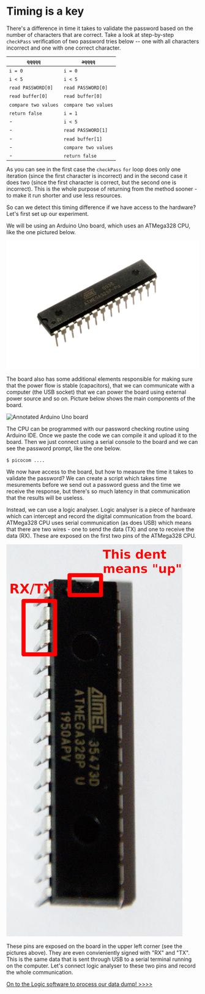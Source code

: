 # Timing is a key

There's a difference in time it takes to validate the password based on the number of characters that are correct. Take a look at step-by-step `checkPass` verification of two password tries below -- one with all characters incorrect and one with one correct character.

`qqqqq` | `aqqqq`
------------ | -------------
`i = 0` | `i = 0`
`i < 5` | `i < 5`
`read PASSWORD[0]` | `read PASSWORD[0]`
`read buffer[0]` | `read buffer[0]`
`compare two values` | `compare two values`
`return false` | `i = 1`
\- | `i < 5`
\- | `read PASSWORD[1]`
\- | `read buffer[1]`
\- | `compare two values`
\- | `return false`

As you can see in the first case the `checkPass` `for` loop does only one iteration (since the first character is incorrect) and in the second case it does two (since the first character is correct, but the second one is incorrect). This is the whole purpose of returning from the method sooner - to make it run shorter and use less resources.

So can we detect this timing difference if we have access to the hardware? Let's first set up our experiment.

We will be using an Arduino Uno board, which uses an ATMega328 CPU, like the one pictured below.

![ATMega328 CPU](assets/atmega328p-pu.jpg)

The board also has some additional elements responsible for making sure that the power flow is stable (capacitors), that we can communicate with a computer (the USB socket) that we can power the board using external power source and so on. Picture below shows the main components of the board.

![Annotated Arduino Uno board](assets/arduino_uno_annotated.jpg)

The CPU can be programmed with our password checking routine using Arduino IDE. Once we paste the code we can compile it and upload it to the board. Then we just connect using a serial console to the board and we can see the password prompt, like the one below.

```
$ picocom ....
```

We now have access to the board, but how to measure the time it takes to validate the password? We can create a script which takes time mesurements before we send out a password guess and the time we receive the response, but there's so much latency in that communication that the results will be useless.

Instead, we can use a logic analyser. Logic analyser is a piece of hardware which can intercept and record the digital communication from the board. ATMega328 CPU uses serial communication (as does USB) which means that there are two wires - one to send the data (TX) and one to receive the data (RX). These are exposed on the first two pins of the ATMega328 CPU.

![Annotated ATMega CPU](assets/atmega_annotated.jpg)

These pins are exposed on the board in the upper left corner (see the pictures above). They are even convieniently signed with "RX" and "TX". This is the same data that is sent through USB to a serial terminal running on the computer. Let's connect logic analyser to these two pins and record the whole communication.


[On to the Logic software to process our data dump! >>>>](dump)
